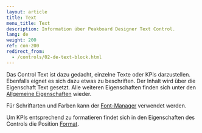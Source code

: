 ```yaml
---
layout: article
title: Text
menu_title: Text
description: Information über Peakboard Designer Text Control.
lang: de
weight: 200
ref: con-200
redirect_from:
  - /controls/02-de-text-block.html
---
```


Das Control Text ist dazu gedacht, einzelne Texte oder KPIs darzustellen.
Ebenfalls eignet es sich dazu etwas zu beschriften. 
Der Inhalt wird über die Eigenschaft Text gesetzt. 
Alle weiteren Eigenschaften finden sich unter den [Allgemeine Eigenschaften](/controls/01-de-allgemeine-eigenschaften.html) wieder.

Für Schriftarten und Farben kann der [Font-Manager](/misc/04-de-fonts.html) verwendet werden.

Um KPIs entsprechend zu formatieren findet sich in den Eigenschaften des Controls die Position [Format](/misc/03-de-formatieren-von-Werten.html).
